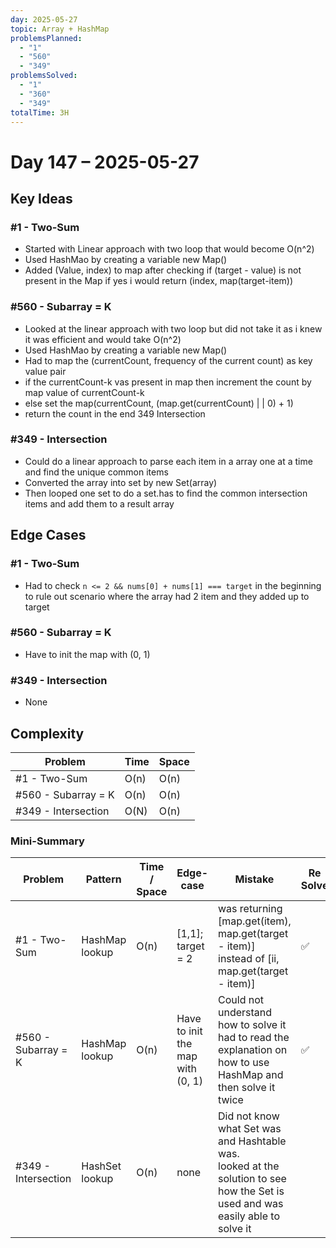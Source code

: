 ```yaml
---
day: 2025-05-27
topic: Array + HashMap
problemsPlanned:
  - "1"
  - "560"
  - "349"
problemsSolved:
  - "1"
  - "360"
  - "349"
totalTime: 3H
---
```


# Day 147 – 2025-05-27

## Key Ideas
### #1 - Two-Sum
- Started with Linear approach with two loop that would become O(n^2)
- Used HashMao by creating a variable new Map()
- Added (Value, index) to map after checking if (target - value) is not present in the Map if yes i would return (index, map(target-item))
### #560 - Subarray = K 
- Looked at the linear approach with two loop but did not take it as i knew it was efficient and would take O(n^2)
- Used HashMao by creating a variable new Map()
- Had to map the (currentCount, frequency of the current count) as key value pair
- if the currentCount-k vas present in map then increment the count by map value of currentCount-k
- else set the map(currentCount, (map.get(currentCount) | | 0) + 1)
- return the count in the end
349 Intersection
### #349 - Intersection 
- Could do a linear approach to parse each item in a array one at a time and find the unique common items
- Converted the array into set by new Set(array)
- Then looped one set to do a set.has to find the common intersection items and add them to a result array

## Edge Cases
### #1 - Two-Sum
- Had to check ```n <= 2 && nums[0] + nums[1] === target``` in the beginning to rule out scenario where the array had 2 item and they added up to target
### #560 - Subarray = K 
- Have to init the map with (0, 1) 
### #349 - Intersection 
- None
## Complexity
| Problem             | Time | Space |
| ------------------- | ---- | ----- |
| #1 - Two-Sum        | O(n) | O(n)  |
| #560 - Subarray = K | O(n) | O(n)  |
| #349 - Intersection | O(N) | O(n)  |

### Mini-Summary
| Problem             | Pattern        | Time / Space | Edge-case                        | Mistake                                                                                                                           | Re Solve |
| ------------------- | -------------- | ------------ | -------------------------------- | --------------------------------------------------------------------------------------------------------------------------------- | -------- |
| #1 - Two-Sum        | HashMap lookup | O(n)         | [1,1]; target = 2                | was returning  [map.get(item), map.get(target - item)] <br>instead of [ii, map.get(target - item)]                                | ✅        |
| #560 - Subarray = K | HashMap lookup | O(n)         | Have to init the map with (0, 1) | Could not understand how to solve it had to read the explanation on how to use HashMap and then solve it twice                    | ✅        |
| #349 - Intersection | HashSet lookup | O(n)         | none                             | Did not know what Set was and Hashtable was.<br>looked at the solution to see how the Set is used and was easily able to solve it |          |
